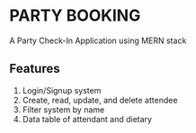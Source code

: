 # PARTY BOOKING
A Party Check-In Application using MERN stack

## Features
1. Login/Signup system
2. Create, read, update, and delete attendee
3. Filter system by name
4. Data table of attendant and dietary

